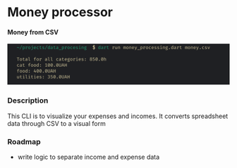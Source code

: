 # Money processor

#### Money from CSV

<img src="/images/screenshot.png"/>

### Description

This CLI is to visualize your expenses and incomes. It converts spreadsheet data through CSV to  a visual form

### Roadmap

- write logic to separate income and expense data
